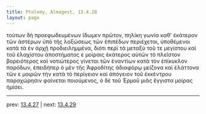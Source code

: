 ```yaml
---
title: Ptolemy, Almagest, 13.4.28
layout: page
---
```


τούτων δὴ προεφωδευμένων ἴδωμεν πρῶτον, πηλίκη γωνία καθ' ἑκάτερον τῶν ἀστέρων ὑπὸ τῆς λοξώσεως τῶν ἐπιπέδων περιέχεται, ὑποθέμενοι κατὰ τὰ ἐν ἀρχῇ προδιειλημμένα, διότι περὶ τὰ μεταξὺ τοῦ τε μεγίστου καὶ τοῦ ἐλαχίστου ἀποστήματος ε μοίραις ἑκάτερος αὐτῶν τὸ πλεῖστον βορειότερος καὶ νοτιώτερος γίνεται τῶν ἐναντίων κατὰ τὸν ἐπίκυκλον παρόδων, ἐπειδήπερ ὁ μὲν τῆς Ἀφροδίτης ἀδιαφόρῳ μείζονα καὶ ἐλάττονα τῶν ε μοιρῶν τὴν κατὰ τὸ περίγειον καὶ ἀπόγειον τοῦ ἐκκέντρου παραχώρησιν φαίνεται ποιούμενος, ὁ δὲ τοῦ Ἑρμοῦ μιᾶς ἔγγιστα μοίρας ἡμίσει. 

---

prev: [13.4.27](../13.4.27/) | next: [13.4.29](../13.4.29/)

